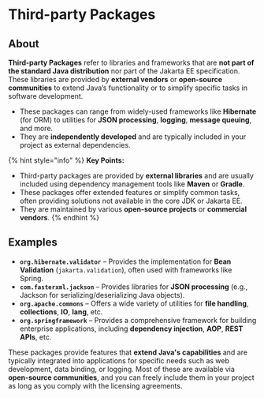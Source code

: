 # Third-party Packages

## About

**Third-party Packages** refer to libraries and frameworks that are **not part of the standard Java distribution** nor part of the Jakarta EE specification. These libraries are provided by **external vendors** or **open-source communities** to extend Java’s functionality or to simplify specific tasks in software development.

* These packages can range from widely-used frameworks like **Hibernate** (for ORM) to utilities for **JSON processing**, **logging**, **message queuing**, and more.
* They are **independently developed** and are typically included in your project as external dependencies.

{% hint style="info" %}
**Key Points:**

* Third-party packages are provided by **external libraries** and are usually included using dependency management tools like **Maven** or **Gradle**.
* These packages offer extended features or simplify common tasks, often providing solutions not available in the core JDK or Jakarta EE.
* They are maintained by various **open-source projects** or **commercial vendors**.
{% endhint %}

## **Examples**

* **`org.hibernate.validator`** – Provides the implementation for **Bean Validation** (`jakarta.validation`), often used with frameworks like Spring.
* **`com.fasterxml.jackson`** – Provides libraries for **JSON processing** (e.g., Jackson for serializing/deserializing Java objects).
* **`org.apache.commons`** – Offers a wide variety of utilities for **file handling**, **collections**, **IO**, **lang**, etc.
* **`org.springframework`** – Provides a comprehensive framework for building enterprise applications, including **dependency injection**, **AOP**, **REST APIs**, etc.

These packages provide features that **extend Java's capabilities** and are typically integrated into applications for specific needs such as web development, data binding, or logging. Most of these are available via **open-source communities**, and you can freely include them in your project as long as you comply with the licensing agreements.
